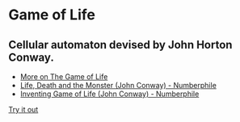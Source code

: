 # Game of Life

## Cellular automaton devised by John Horton Conway.

- [More on The Game of Life](https://en.wikipedia.org/wiki/Conway%27s_Game_of_Life)
- [Life, Death and the Monster (John Conway) - Numberphile](https://www.youtube.com/watch?v=xOCe5HUObD4)
- [Inventing Game of Life (John Conway) - Numberphile](https://www.youtube.com/watch?v=R9Plq-D1gEk)


[Try it out]( https://matvs.github.io/game-of-life/)
